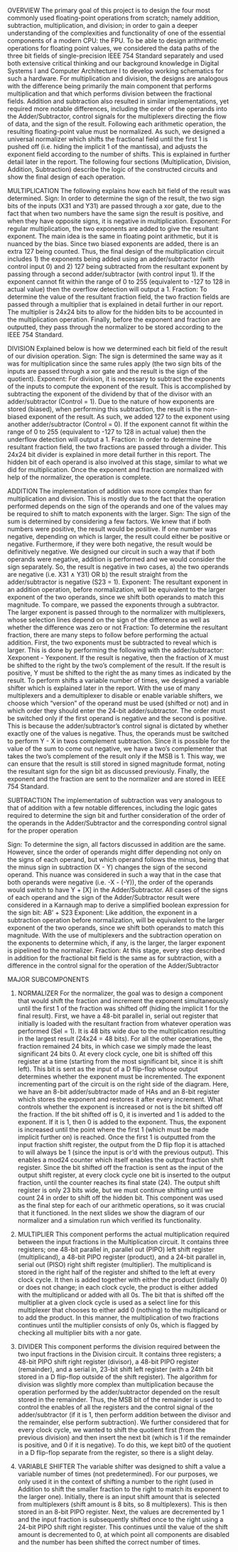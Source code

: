 OVERVIEW
The primary goal of this project is to design the four most commonly used floating-point operations from scratch; namely addition, subtraction, multiplication, and division; 
in order to gain a deeper understanding of the complexities and functionality of one of the essential components of a modern CPU: the FPU. To be able to design arithmetic 
operations for floating point values, we considered the data paths of the three bit fields of single-precision IEEE 754 Standard separately and used both extensive critical 
thinking and our background knowledge in Digital Systems I and Computer Architecture I to develop working schematics for such a hardware. For multiplication and division, the 
designs are analogous with the difference being primarily the main component that performs multiplication and that which performs division between the fractional fields. Addition 
and subtraction also resulted in similar implementations, yet required more notable differences, including the order of the operands into the Adder/Subtractor, control signals 
for the multiplexers directing the flow of data, and the sign of the result. Following each arithmetic operation, the resulting floating-point value must be normalized. As such, 
we designed a universal normalizer which shifts the fractional field until the first 1 is pushed off (i.e. hiding the implicit 1 of the mantissa), and adjusts the exponent field 
according to the number of shifts. This is explained in further detail later in the report. The following four sections (Multiplication, Division, Addition, Subtraction) describe 
the logic of the constructed circuits and show the final design of each operation.

MULTIPLICATION
The following explains how each bit field of the result was determined. 
Sign: In order to determine the sign of the result, the two sign bits of the inputs (X31 and Y31) are passed through a xor gate, due to the fact that when two numbers have the 
same sign the result is positive, and when they have opposite signs, it is negative in multiplication. 
Exponent: For regular multiplication, the two exponents are added to give the resultant exponent. The main idea is the same in floating point arithmetic, but it is nuanced by 
the bias. Since two biased exponents are added, there is an extra 127 being counted. Thus, the final design of the multiplication circuit includes 1) the exponents being added 
using an adder/subtractor (with control input 0) and 2) 127 being subtracted from the resultant exponent by passing through a second adder/subtractor (with control input 1). If 
the exponent cannot fit within the range of 0 to 255 (equivalent to -127 to 128 in actual value) then the overflow detection will output a 1.
Fraction: To determine the value of the resultant fraction field, the two fraction fields are passed through a multiplier that is explained in detail further in our report. The 
multiplier is 24x24 bits to allow for the hidden bits to be accounted in the multiplication operation.
Finally, before the exponent and fraction are outputted, they pass through the normalizer to be stored according to the IEEE 754 Standard.

DIVISION
Explained below is how we determined each bit field of the result of our division operation.
Sign: The sign is determined the same way as it was for multiplication since the same rules apply (the two sign bits of the inputs are passed through a xor gate and the result is 
the sign of the quotient). 
Exponent: For division, it is necessary to subtract the exponents of the inputs to compute the exponent of the result. This is accomplished by subtracting the exponent of the dividend 
by that of the divisor with an adder/subtractor (Control = 1). Due to the nature of how exponents are stored (biased), when performing this subtraction, the result is the non-biased 
exponent of the result. As such, we added 127 to the exponent using another adder/subtractor (Control = 0). If the exponent cannot fit within the range of 0 to 255 (equivalent to -127 
to 128 in actual value) then the underflow detection will output a 1.
Fraction: In order to determine the resultant fraction field, the two fractions are passed through a divider. This 24x24 bit divider is explained in more detail further in this report. 
The hidden bit of each operand is also involved at this stage, similar to what we did for multiplication. 
Once the exponent and fraction are normalized with help of the normalizer, the operation is complete. 

ADDITION
The implementation of addition was more complex than for multiplication and division. This is mostly due to the fact that the operation performed depends on the sign of the operands 
and one of the values may be required to shift to match exponents with the larger. 
Sign: The sign of the sum is determined by considering a few factors. We knew that if both numbers were positive, the result would be positive. If one number was negative, depending 
on which is larger, the result could either be positive or negative. Furthermore, if they were both negative, the result would be definitively negative. We designed our circuit in such a 
way that if both operands were negative, addition is performed and we would consider the sign separately. So, the result is negative in two cases, a) the two operands are negative (i.e. X31 ∧ Y31) 
OR b) the result straight from the adder/subtractor is negative (S23 = 1). 
Exponent: The resultant exponent in an addition operation, before normalization, will be equivalent to the larger exponent of the two operands, since we shift both operands to match this magnitude. 
To compare, we passed the exponents through a subtractor. The larger exponent is passed through to the normalizer with multiplexers, whose selection lines depend on the sign of the difference as well 
as whether the difference was zero or not
Fraction: To determine the resultant fraction, there are many steps to follow before performing the actual addition. First, the two exponents must be subtracted to reveal which is larger. This is done 
by performing the following with the adder/subtractor: Xexponent - Yexponent. If the result is negative, then the fraction of X must be shifted to the right by the two’s complement of the result. If 
the result is positive, Y must be shifted to the right the as many times as indicated by the result. To perform shifts a variable number of times, we designed a variable shifter which is explained later 
in the report. With the use of many multiplexers and a demultiplexer to disable or enable variable shifters, we choose which “version” of the operand must be used (shifted or not) and in which order they 
should enter the 24-bit adder/subtractor. The order must be switched only if the first operand is negative and the second is positive. This is because the adder/subtractor’s control signal is dictated by 
whether exactly one of the values is negative. Thus, the operands must be switched to perform Y - X in twos complement subtraction. Since it is possible for the value of the sum to come out negative, we 
have a two’s complementer that takes the two’s complement of the result only if the MSB is 1. This way, we can ensure that the result is still stored in signed magnitude format, noting the resultant sign 
for the sign bit as discussed previously. 
Finally, the exponent and the fraction are sent to the normalizer and are stored in IEEE 754 Standard.

SUBTRACTION
The implementation of subtraction was very analogous to that of addition with a few notable differences, including the logic gates required to determine the sign bit and further consideration of the order 
of the operands in the Adder/Subtractor and the corresponding control signal for the proper operation

Sign: To determine the sign, all factors discussed in addition are the same. However, since the order of operands might differ depending not only on the signs of each operand, but which operand follows 
the minus, being that the minus sign in subtraction (X - Y) changes the sign of the second operand. This nuance was considered in such a way that in the case that both operands were negative (i.e. -X - (-Y)), 
the order of the operands would switch to have Y + [X] in the Adder/Subtractor. All cases of the signs of each operand and the sign of the Adder/Subtractor result were considered in a Karnaugh map to derive a 
simplified boolean expression for the sign bit: AB’ + S23
Exponent: Like addition, the exponent in a subtraction operation before normalization, will be equivalent to the larger exponent of the two operands, since we shift both operands to match this magnitude. With 
the use of multiplexers and the subtraction operation on the exponents to determine which, if any, is the larger, the larger exponent is pipelined to the normalizer.
Fraction: At this stage, every step described in addition for the fractional bit field is the same as for subtraction, with a difference in the control signal for the operation of the Adder/Subtractor

MAJOR SUBCOMPONENTS

1. NORMALIZER
For the normalizer, the goal was to design a component that would shift the fraction and increment the exponent simultaneously until the first 1 of the fraction was shifted off (hiding the implicit 1 for the
final result). 
First, we have a 48-bit parallel in, serial out register that initially is loaded with the resultant fraction from whatever operation was performed (Sel = 1). It is 48 bits wide due to the multiplication
resulting in the largest result (24x24 = 48 bits). For all the other operations, the fraction remained 24 bits, in which case we simply made the least significant 24 bits 0. At every clock cycle, one bit
is shifted off this register at a time (starting from the most significant bit, since it is shift left). This bit is sent as the input of a D flip-flop whose output determines whether the exponent must be
incremented.
The exponent incrementing part of the circuit is on the right side of the diagram. Here, we have an 8-bit adder/subtractor made of HAs and an 8-bit register which stores the exponent and restores it after
every increment. What controls whether the exponent is increased or not is the bit shifted off the fraction. If the bit shifted off is 0, it is inverted and 1 is added to the exponent. If it is 1, then 0 is
added to the exponent. Thus, the exponent is increased until the point where the first 1 (which must be made implicit further on) is reached. 
Once the first 1 is outputted from the input fraction shift register, the output from the D flip flop it is attached to will always be 1 (since the input is or’d with the previous output). This enables a
mod24 counter which itself enables the output fraction shift register. Since the bit shifted off the fraction is sent as the input of the output shift register, at every clock cycle one bit is inserted to
the output fraction, until the counter reaches its final state (24). The output shift register is only 23 bits wide, but we must continue shifting until we count 24 in order to shift off the hidden bit. 
This component was used as the final step for each of our arithmetic operations, so it was crucial that it functioned. In the next slides we show the diagram of our normalizer and a simulation run which
verified its functionality. 

2. MULTIPLIER
This component performs the actual multiplication required between the input fractions in the Multiplication circuit. It contains three registers; one 48-bit parallel in, parallel out (PIPO) left shift register
(multiplicand), a 48-bit PIPO register (product), and a 24-bit parallel in, serial out (PISO) right shift register (multiplier). 
The multiplicand is stored in the right half of the register and shifted to the left at every clock cycle. It then is added together with either the product (initially 0) or does not change; in each clock cycle,
the product is either added with the multiplicand or added with all 0s. The bit that is shifted off the multiplier at a given clock cycle is used as a select line for this multiplexer that chooses to either add
0 (nothing) to the multiplicand or to add the product. In this manner, the multiplication of two fractions continues until the multiplier consists of only 0s, which is flagged by checking all multiplier bits
with a nor gate. 

3. DIVIDER
This component performs the division required between the two input fractions in the Division circuit. It contains three registers; a 48-bit PIPO shift right register (divisor), a 48-bit PIPO register (remainder),
and a serial in, 23-bit shift left register (with a 24th bit stored in a D flip-flop outside of the shift register). 
The algorithm for division was slightly more complex than multiplication because the operation performed by the adder/subtractor depended on the result stored in the remainder. Thus, the MSB bit of the
remainder is used to control the enables of all the registers and the control signal of the adder/subtractor (if it is 1, then perform addition between the divisor and the remainder, else perform subtraction). 
We further considered that for every clock cycle, we wanted to shift the quotient first (from the previous division) and then insert the next bit (which is 1 if the remainder is positive, and 0 if it is negative). To do this, we kept bit0 of the quotient in a D flip-flop separate from the register, so there is a slight delay.

4. VARIABLE SHIFTER
The variable shifter was designed to shift a value a variable number of times (not predetermined). For our purposes, we only used it in the context of shifting a number to the right (used in Addition
to shift the smaller fraction to the right to match its exponent to the larger one). Initially, there is an input shift amount that is selected from multiplexers (shift amount is 8 bits, so 8 multiplexers).
This is then stored in an 8-bit PIPO register. Next, the values are decremented by 1 and the input fraction is subsequently shifted once to the right using a 24-bit PIPO shift right register. This
continues until the value of the shift amount is decremented to 0, at which point all components are disabled and the number has been shifted the correct number of times. 
